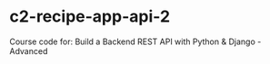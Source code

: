 # c2-recipe-app-api-2
Course code for: Build a Backend REST API with Python &amp; Django - Advanced
